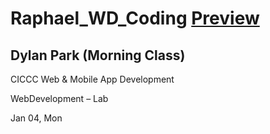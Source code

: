 # Raphael_WD_Coding [Preview](https://dylan-wd1.netlify.app/spartanewyear/)

## Dylan Park (Morning Class)

CICCC Web & Mobile App Development

WebDevelopment – Lab

Jan 04, Mon
